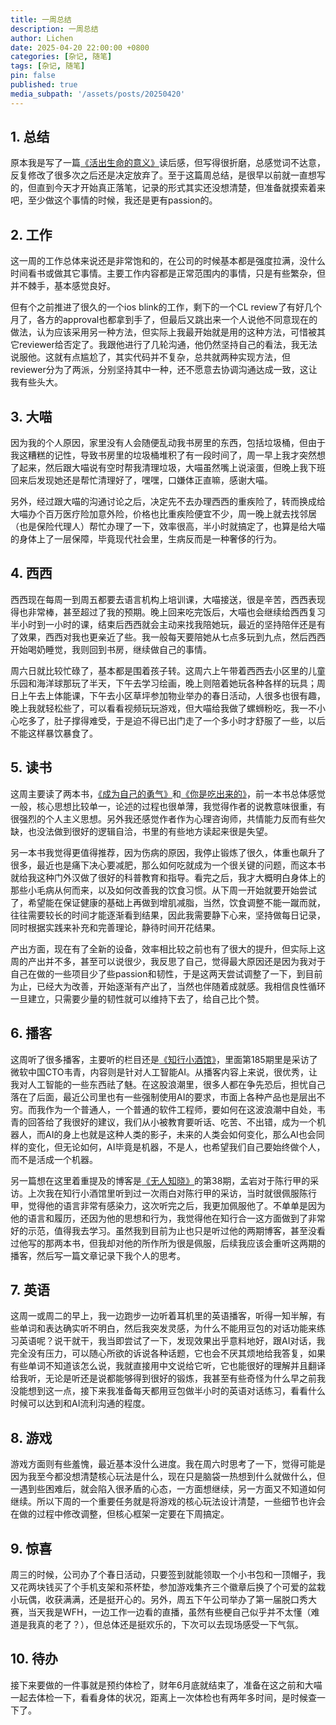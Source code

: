 ```yaml
---
title: 一周总结
description: 一周总结
author: Lichen
date: 2025-04-20 22:00:00 +0800
categories: [杂记, 随笔]
tags: [杂记, 随笔]
pin: false
published: true
media_subpath: '/assets/posts/20250420'
---
```


## 1. 总结

原本我是写了一篇[《活出生命的意义》](https://book.douban.com/subject/5330333/)读后感，但写得很折磨，总感觉词不达意，反复修改了很多次之后还是决定放弃了。至于这篇周总结，是很早以前就一直想写的，但直到今天才开始真正落笔，记录的形式其实还没想清楚，但准备就摸索着来吧，至少做这个事情的时候，我还是更有passion的。

## 2. 工作

这一周的工作总体来说还是非常饱和的，在公司的时候基本都是强度拉满，没什么时间看书或做其它事情。主要工作内容都是正常范围内的事情，只是有些繁杂，但并不棘手，基本感觉良好。

但有个之前推进了很久的一个ios blink的工作，剩下的一个CL review了有好几个月了，各方的approval也都拿到手了，但最后又跳出来一个人说他不同意现在的做法，认为应该采用另一种方法，但实际上我最开始就是用的这种方法，可惜被其它reviewer给否定了。我跟他进行了几轮沟通，他仍然坚持自己的看法，我无法说服他。这就有点尴尬了，其实代码并不复杂，总共就两种实现方法，但reviewer分为了两派，分别坚持其中一种，还不愿意去协调沟通达成一致，这让我有些头大。

## 3. 大喵

因为我的个人原因，家里没有人会随便乱动我书房里的东西，包括垃圾桶，但由于我这糟糕的记性，导致书房里的垃圾桶堆积了有一段时间了，周一早上我才突然想了起来，然后跟大喵说有空时帮我清理垃圾，大喵虽然嘴上说滚蛋，但晚上我下班回来后发现她还是帮忙清理好了，嘿嘿，口嫌体正直嘛，感谢大喵。

另外，经过跟大喵的沟通讨论之后，决定先不去办理西西的重疾险了，转而换成给大喵办个百万医疗险加意外险，价格也比重疾险便宜不少，周一晚上就去找邻居（也是保险代理人）帮忙办理了一下，效率很高，半小时就搞定了，也算是给大喵的身体上了一层保障，毕竟现代社会里，生病反而是一种奢侈的行为。

## 4. 西西

西西现在每周一到周五都要去语言机构上培训课，大喵接送，很是辛苦，西西表现得也非常棒，甚至超过了我的预期。晚上回来吃完饭后，大喵也会继续给西西复习半小时到一小时的课，结束后西西就会主动来找我陪她玩，最近的坚持陪伴还是有了效果，西西对我也更亲近了些。我一般每天要陪她从七点多玩到九点，然后西西开始喝奶睡觉，我则回到书房，继续做自己的事情。

周六日就比较忙碌了，基本都是围着孩子转。这周六上午带着西西去小区里的儿童乐园和海洋球那玩了半天，下午去学习绘画，晚上则陪着她玩各种各样的玩具；周日上午去上体能课，下午去小区草坪参加物业举办的春日活动，人很多也很有趣，晚上我就轻松些了，可以看看视频玩玩游戏，但大喵给我做了螺蛳粉吃，我一不小心吃多了，肚子撑得难受，于是迫不得已出门走了一个多小时才舒服了一些，以后不能这样暴饮暴食了。

## 5. 读书

这周主要读了两本书，[《成为自己的勇气》](https://book.douban.com/subject/35275301/)和[《你是吃出来的》](https://book.douban.com/subject/27590675/)，前一本书总体感觉一般，核心思想比较单一，论述的过程也很单薄，我觉得作者的说教意味很重，有很强烈的个人主义思想。另外我还感觉作者作为心理咨询师，共情能力反而有些欠缺，也没法做到很好的逻辑自洽，书里的有些地方读起来很是失望。

另一本书我觉得更值得推荐，因为伤病的原因，我停止锻炼了很久，体重也飙升了很多，最近也是痛下决心要减肥，那么如何吃就成为一个很关键的问题，而这本书就给我这种门外汉做了很好的科普教育和指导。看完之后，我才大概明白身体上的那些小毛病从何而来，以及如何改善我的饮食习惯。从下周一开始就要开始尝试了，希望能在保证健康的基础上再做到增肌减脂，当然，饮食调整不能一蹴而就，往往需要较长的时间才能逐渐看到结果，因此我需要静下心来，坚持做每日记录，同时根据实践来补充和完善理论，静待时间开花结果。

产出方面，现在有了全新的设备，效率相比较之前也有了很大的提升，但实际上这周的产出并不多，甚至可以说很少，我反思了自己，觉得最大原因还是因为我对于自己在做的一些项目少了些passion和韧性，于是这两天尝试调整了一下，到目前为止，已经大为改善，开始逐渐有产出了，当然也伴随着成就感。我相信良性循环一旦建立，只需要少量的韧性就可以维持下去了，给自己比个赞。

## 6. 播客

这周听了很多播客，主要听的栏目还是[《知行小酒馆》](https://www.douban.com/podcast_episode/328904)，里面第185期里是采访了微软中国CTO韦青，内容则是针对人工智能AI。从播客内容上来说，很优秀，让我对人工智能的一些东西祛了魅。在这股浪潮里，很多人都在争先恐后，担忧自己落在了后面，最近公司里也有一些强制使用AI的要求，市面上各种产品也是层出不穷。而我作为一个普通人，一个普通的软件工程师，要如何在这波浪潮中自处，韦青的回答给了我很好的建议，我们从小被教育要听话、吃苦、不出错，成为一个机器人，而AI的身上也就是这种人类的影子，未来的人类会如何变化，那么AI也会同样的变化，但无论如何，AI毕竟是机器，不是人，也希望我们自己要始终做个人，而不是活成一个机器。

另一篇想在这里着重提及的博客是[《无人知晓》](https://www.douban.com/podcast_episode/294128)的第38期，孟岩对于陈行甲的采访。上次我在知行小酒馆里听到过一次雨白对陈行甲的采访，当时就很佩服陈行甲，觉得他的语言非常有感染力，这次听完之后，我更加佩服他了。不单单是因为他的语言和履历，还因为他的思想和行为，我觉得他在知行合一这方面做到了非常好的示范，值得我去学习。虽然我到目前为止也只是听过他的两期博客，甚至没看过他写的那两本书，但我却对他的所作所为很是佩服，后续我应该会重听这两期的播客，然后写一篇文章记录下我个人的思考。

## 7. 英语

这周一或周二的早上，我一边跑步一边听着耳机里的英语播客，听得一知半解，有些单词和表达确实听不明白，然后我突发灵感，为什么不能用豆包的对话功能来练习英语呢？说干就干，我当即尝试了一下，发现效果出乎意料地好，跟AI对话，我完全没有压力，可以随心所欲的诉说各种话题，它也会不厌其烦地给我答复，如果有些单词不知道该怎么说，我就直接用中文说给它听，它也能很好的理解并且翻译给我听，无论是听还是说都能够得到很好的锻炼，我甚至有些奇怪为什么早之前我没能想到这一点，接下来我准备每天都用豆包做半小时的英语对话练习，看看什么时候可以达到和AI流利沟通的程度。

## 8. 游戏

游戏方面则有些羞愧，最近基本没什么进度。我在周六时思考了一下，觉得可能是因为我至今都没想清楚核心玩法是什么，现在只是脑袋一热想到什么就做什么，但一遇到些困难后，就会陷入很矛盾的心态，一方面想继续，另一方面又不知道如何继续。所以下周的一个重要任务就是将游戏的核心玩法设计清楚，一些细节也许会在做的过程中修改调整，但核心框架一定要在下周搞定。

## 9. 惊喜

周三的时候，公司办了个春日活动，只要签到就能领取一个小书包和一顶帽子，我又花两块钱买了个手机支架和茶杯垫，参加游戏集齐三个徽章后换了个可爱的盆栽小玩偶，收获满满，还是挺开心的。另外，周五下午公司举办了第一届脱口秀大赛，当天我是WFH，一边工作一边看的直播，虽然有些梗自己似乎并不太懂（难道是我真的老了？），但总体还是挺欢乐的，下次可以去现场感受一下气氛。

## 10. 待办

接下来要做的一件事就是预约体检了，财年6月底就结束了，准备在这之前和大喵一起去体检一下，看看身体的状况，距离上一次体检也有两年多时间，是时候查一下了。